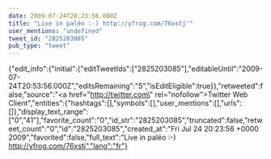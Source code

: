 ```yaml
---
date: 2009-07-24T20:23:56.000Z
title: "Live in paléo :-) http://yfrog.com/76xstj″"
user_mentions: "undefined"
tweet_id: "2825203085"
pub_type: "tweet"
---
```

{"edit_info":{"initial":{"editTweetIds":["2825203085"],"editableUntil":"2009-07-24T20:53:56.000Z","editsRemaining":"5","isEditEligible":true}},"retweeted":false,"source":"<a href=\"http://twitter.com\" rel=\"nofollow\">Twitter Web Client</a>","entities":{"hashtags":[],"symbols":[],"user_mentions":[],"urls":[]},"display_text_range":["0","41"],"favorite_count":"0","id_str":"2825203085","truncated":false,"retweet_count":"0","id":"2825203085","created_at":"Fri Jul 24 20:23:56 +0000 2009","favorited":false,"full_text":"Live in paléo :-) http://yfrog.com/76xstj","lang":"fr"}
